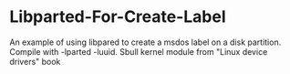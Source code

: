 # Libparted-For-Create-Label
An example of using libpared to create a msdos label on a disk partition. Compile with -lparted -luuid.
Sbull kernel module from "Linux device drivers" book
